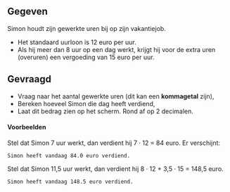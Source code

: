 ## Gegeven

Simon houdt zijn gewerkte uren bij op zijn vakantiejob.

* Het standaard uurloon is 12 euro per uur.
* Als hij meer dan 8 uur op een dag werkt, krijgt hij voor de extra uren (overuren) een vergoeding van 15 euro per uur.

## Gevraagd

* Vraag naar het aantal gewerkte uren (dit kan een **kommagetal** zijn),
* Bereken hoeveel Simon die dag heeft verdiend,
* Laat dit bedrag zien op het scherm. Rond af op 2 decimalen.

#### Voorbeelden

Stel dat Simon 7 uur werkt, dan verdient hij 7 · 12 = 84 euro. Er verschijnt:

```
Simon heeft vandaag 84.0 euro verdiend.
```

Stel dat Simon 11,5 uur werkt, dan verdient hij 8 · 12 + 3,5 · 15 = 148,5 euro.
```
Simon heeft vandaag 148.5 euro verdiend.
```


